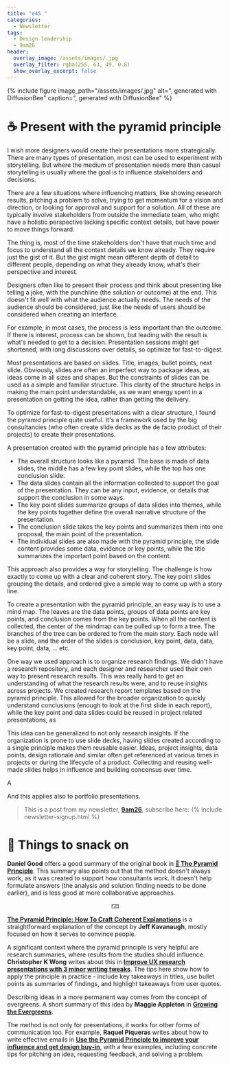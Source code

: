```yaml
---
title: "e45 "
categories:
  - Newsletter
tags:
  - Design leadership
  - 9am26
header:
  overlay_image: /assets/images/.jpg
  overlay_filter: rgba(255, 63, 49, 0.8)
  show_overlay_excerpt: false
---
```



{% include figure image_path="/assets/images/.jpg" alt=", generated with DiffusionBee" caption=", generated with DiffusionBee" %}

# ☕ Present with the pyramid principle

I wish more designers would create their presentations more strategically. There are many types of presentation, most can be used to experiment with storytelling. But where the medium of presentation needs more than casual storytelling is usually where the goal is to influence stakeholders and decisions.

There are a few situations where influencing matters, like showing research results, pitching a problem to solve, trying to get momentum for a vision and direction, or looking for approval and support for a solution. All of these are typically involve stakeholders from outside the immediate team, who might have a holistic perspective lacking specific context details, but have power to move things forward.

The thing is, most of the time stakeholders don't have that much time and focus to understand all the context details we know already. They require just the gist of it. But the gist might mean different depth of detail to different people, depending on what they already know, what's their perspective and interest. 

Designers often like to present their process and think about presenting like telling a joke, with the punchline (the solution or outcome) at the end. This doesn't fit well with what the audience actually needs. The needs of the audience should be considered, just like the needs of users should be considered when creating an interface.

For example, in most cases, the process is less important than the outcome. If there is interest, process can be shown, but leading with the result is what's needed to get to a decision. Presentation sessions might get shortened, with long discussions over details, so optimize for fast-to-digest. 

Most presentations are based on slides. Title, images, bullet points, next slide. Obviously, slides are often an imperfect way to package ideas, as ideas come in all sizes and shapes. But the constraints of slides can be used as a simple and familiar structure. This clarity of the structure helps in making the main point understandable, as we want energy spent in a presentation on getting the idea, rather than getting the delivery.

To optimize for fast-to-digest presentations with a clear structure, I found the pyramid principle quite useful. It's a framework used by the big consultancies (who often create slide decks as the de facto product of their projects) to create their presentations. 

A presentation created with the pyramid principle has a few attributes:
- The overall structure looks like a pyramid. The base is made of data slides, the middle has a few key point slides, while the top has one conclusion slide.
- The data slides contain all the information collected to support the goal of the presentation. They can be any input, evidence, or details that support the conclusion in some ways.
- The key point slides summarize groups of data slides into themes, while the key points together define the overall narrative structure of the presentation.
- The conclusion slide takes the key points and summarizes them into one proposal, the main point of the presentation.
- The individual slides are also made with the pyramid principle, the slide content provides some data, evidence or key points, while the title summarizes the important point based on the content.

This approach also provides a way for storytelling. The challenge is how exactly to come up with a clear and coherent story. The key point slides grouping the details, and ordered give a simple way to come up with a story line.

To create a presentation with the pyramid principle, an easy way is to use a mind map. The leaves are the data points, groups of data points are key points, and conclusion comes from the key points. When all the content is collected, the center of the mindmap can be pulled up to form a tree. The branches of the tree can be ordered to from the main story. Each node will be a slide, and the order of the slides is conclusion, key point, data, data, key point, data, … etc.

One way we used approach is to organize research findings. We didn't have a research repository, and each designer and researcher used their own way to present research results. This was really hard to get an understanding of what the research results were, and to reuse insights across projects. We created research report templates based on the pyramid principle. This allowed for the broader organization to quickly understand conclusions (enough to look at the first slide in each report), while the key point and data slides could be reused in project related presentations, as

This idea can be generalized to not only research insights. If the organization is prone to use slide decks, having slides created according to a single principle makes them reusable easier. Ideas, project insights, data points, design rationale and similar often get referenced at various times in projects or during the lifecycle of a product. Collecting and reusing well-made slides helps in influence and building concensus over time.

A

And this applies also to portfolio presentations. 

> This is a post from my newsletter, **[9am26](https://polgarp.com/categories/newsletter/)**, subscribe here:
> {% include newsletter-signup.html %}

# 🍪 Things to snack on

**Daniel Good** offers a good summary of the original book in [**📖 The Pyramid Principle**](https://medium.com/make-work-better/the-pyramid-principle-6705da58c582). This summary also points out that the method doesn't always work, as it was created to support how consultants work. It doesn't help formulate answers (the analysis and solution finding needs to be done earlier), and is less good at more collaborative approaches.

<p style="text-align: center;">🁃</p>

[**The Pyramid Principle: How To Craft Coherent Explanations**](https://jeffkavanaugh.net/pyramid-principle-craft-coherent-explanations/) is a straightforward explanation of the concept by **Jeff Kavanaugh**, mostly focused on how it serves to convince people. 

A significant context where the pyramid principle is very helpful are research summaries, where results from the studies should influence. **Christopher K Wong** writes about this in [**Improve UX research presentations with 3 minor writing tweaks**](https://dataanddesign.substack.com/p/improve-ux-research-presentations). The tips here show how to apply the principle in practice - include key takeaways in titles, use bullet points as summaries of findings, and highlight takeaways from user quotes. 

Describing ideas in a more permanent way comes from the concept of evergreens. A short summary of this idea by **Maggie Appleton** in [**Growing the Evergreens**](https://maggieappleton.com/evergreens).

The method is not only for presentations, it works for other forms of communication too. For example, **Raquel Piqueras** writes about how to write effective emails in [**Use the Pyramid Principle to improve your influence and get design buy-in**](https://uxdesign.cc/use-the-pyramid-principle-to-improve-your-influence-and-get-design-buy-in-1a736fa1e54a), with a few examples, including concrete tips for pitching an idea, requesting feedback, and solving a problem.